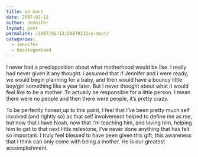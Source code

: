 ```yaml
---
title: so much
date: 2007-02-12
author: Jennifer
layout: post
permalink: /2007/02/12/20070212so-much/
categories:
  - Jennifer
  - Uncategorized
---
```

I never had a predisposition about what motherhood would be like. I really had never given it any thought. i assumed that if Jennifer and i were ready, we would begin planning for a baby, and then would have a bouncy little boy/girl something like a year later. But I never thought about what it would feel like to be a mother. To actually be responsible for a little person. I mean there were no people and then there were people, it&#8217;s pretty crazy.

To be perfectly honest,up to this point, I feel that I&#8217;ve been pretty much self involved (and rightly so) as that self involvement helped to define me as me, but now that i have Noah, now that I&#8217;m teaching him, and loving him, helping him to get to that next little milestone, I&#8217;ve never done anything that has felt so important. I truly feel blessed to have been given this gift, this awareness that I think can only come with being a mother. He is our greatest accomplishment.
